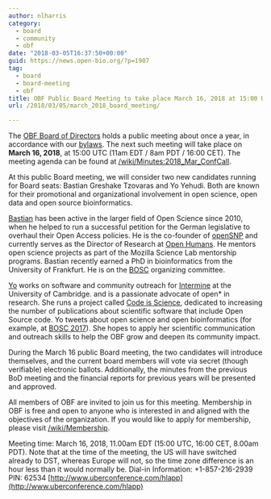 ```yaml
---
author: nlharris
category:
  - board
  - community
  - obf
date: "2018-03-05T16:37:50+00:00"
guid: https://news.open-bio.org/?p=1907
tag:
  - board
  - board-meeting
  - obf
title: OBF Public Board Meeting to take place March 16, 2018 at 15:00 UTC
url: /2018/03/05/march_2018_board_meeting/

---
```

The [OBF Board of Directors](/obf-hugo-test/wiki/Board) holds a public meeting about once a year, in accordance with our [bylaws](https://github.com/OBF/obf-docs/blob/master/OBF%20Bylaws.md). The next such meeting will take place on **March 16, 2018**, at 15:00 UTC (11am EDT / 8am PDT / 16:00 CET). The meeting agenda can be found at [/wiki/Minutes:2018\_Mar\_ConfCall](/obf-hugo-test/wiki/Minutes:2018_Mar_ConfCall).

At this public Board meeting, we will consider two new candidates running for Board seats: Bastian Greshake Tzovaras and Yo Yehudi. Both are known for their promotional and organizational involvement in open science, open data and open source bioinformatics.

[Bastian](https://twitter.com/gedankenstuecke?lang=en) has been active in the larger field of Open Science since 2010, when he helped to run a successful petition for the German legislative to overhaul their Open Access policies. He is the co-founder of [openSNP](https://opensnp.org/) and currently serves as the Director of Research at [Open Humans](https://www.openhumans.org/about/). He mentors open science projects as part of the Mozilla Science Lab mentorship programs. Bastian recently earned a PhD in bioinformatics from the University of Frankfurt. He is on the [BOSC](/obf-hugo-test/wiki/BOSC_2018) organizing committee.

[Yo](https://twitter.com/yoyehudi) works on software and community outreach for [Intermine](http://intermine.org) at the University of Cambridge. and is a passionate advocate of open\* in research. She runs a project called [Code is Science](http://www.codeisscience.com/), dedicated to increasing the number of publications about scientific software that include Open Source code. Yo tweets about open science and open bioinformatics (for example, at [BOSC 2017](https://medium.com/plos-comp-biol-field-reports-2016/bosc-2017-day-1-fbe73f01de2e)). She hopes to apply her scientific communication and outreach skills to help the OBF grow and deepen its community impact.

During the March 16 public Board meeting, the two candidates will introduce themselves, and the current board members will vote via secret (though verifiable) electronic ballots. Additionally, the minutes from the previous BoD meeting and the financial reports for previous years will be presented and approved.

All members of OBF are invited to join us for this meeting. Membership in OBF is free and open to anyone who is interested in and aligned with the objectives of the organization. If you would like to apply for membership, please visit [/wiki/Membership](/obf-hugo-test/wiki/Membership).

Meeting time: March 16, 2018, 11.00am EDT (15:00 UTC, 16:00 CET, 8.00am PDT). Note that at the time of the meeting, the US will have switched already to DST, whereas Europe will not, so the time zone difference is an hour less than it would normally be.
Dial-in Information: +1-857-216-2939
PIN: 62534
[http://www.uberconference.com/hlapp](http://www.uberconference.com/hlapp)
